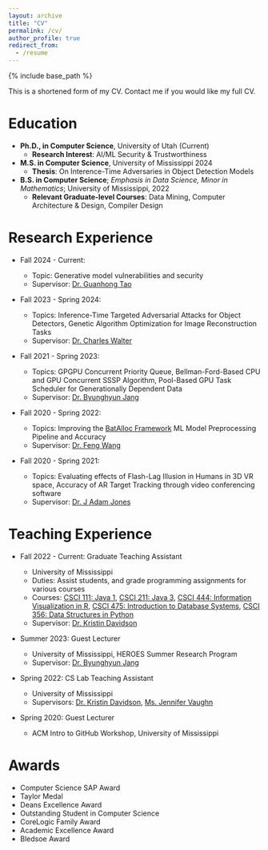 ```yaml
---
layout: archive
title: "CV"
permalink: /cv/
author_profile: true
redirect_from:
  - /resume
---
```


{% include base_path %}

This is a shortened form of my CV. Contact me if you would like my full CV.

Education
======
* **Ph.D., in Computer Science**, University of Utah (Current)
    * **Research Interest**: AI/ML Security & Trustworthiness
    <!-- * **Relevant Courses**: Computer Vision, ML Security -->
* **M.S. in Computer Science**, University of Mississippi 2024
    * **Thesis**: On Interence-Time Adversaries in Object Detection Models
    <!-- * **Relevant Courses**: Machine Learning, Natural Language Processing, Genetic Algorithms, Algorithm Analysis -->
* **B.S. in Computer Science**; _Emphasis in Data Science, Minor in Mathematics_; University of Mississippi, 2022
    * **Relevant Graduate-level Courses**: Data Mining, Computer Architecture & Design, Compiler Design
    <!-- * **Relevant Regular Courses**: Data Science, Information Visualization, Operating Systems, Database Systems -->
    <!-- * **Significant Awards**: Taylor Medal -->

Research Experience
======
* Fall 2024 - Current:
  * Topic: Generative model vulnerabilities and security
  * Supervisor: [Dr. Guanhong Tao](https://tao.aisec.world)

* Fall 2023 - Spring 2024: 
  * Topics: Inference-Time Targeted Adversarial Attacks for Object Detectors, Genetic Algorithm Optimization for Image Reconstruction Tasks
  * Supervisor: [Dr. Charles Walter](https://engineering.olemiss.edu/people-charles-walter/)

* Fall 2021 - Spring 2023: 
  * Topics: GPGPU Concurrent Priority Queue, Bellman-Ford-Based CPU and GPU Concurrent SSSP Algorithm, Pool-Based GPU Task Scheduler for Generationally Dependent Data
  * Supervisor: [Dr. Byunghyun Jang](https://engineering.olemiss.edu/people-byunghyun-jang/)

* Fall 2020 - Spring 2022:
  * Topics: Improving the [BatAlloc Framework](https://dl.acm.org/doi/10.1145/3077839.3077863) ML Model Preprocessing Pipeline and Accuracy
  * Supervisor: [Dr. Feng Wang](https://engineering.olemiss.edu/people-feng-wang/)

* Fall 2020 - Spring 2021:
  * Topics: Evaluating effects of Flash-Lag Illusion in Humans in 3D VR space, Accuracy of AR Target Tracking through video conferencing software
  * Supervisor: [Dr. J Adam Jones](http://hi5lab.org/doku.php?id=adam_jones:home)


Teaching Experience
======
* Fall 2022 - Current: Graduate Teaching Assistant
  * University of Mississippi
  * Duties: Assist students, and grade programming assignments for various courses
  * Courses: [CSCI 111: Java 1](https://catalog.olemiss.edu/engineering/computer-science/csci-111), [CSCI 211: Java 3](https://catalog.olemiss.edu/engineering/computer-science/csci-211), [CSCI 444: Information Visualization in R](https://catalog.olemiss.edu/engineering/computer-science/csci-444), [CSCI 475: Introduction to Database Systems](https://catalog.olemiss.edu/engineering/computer-science/csci-475), [CSCI 356: Data Structures in Python](https://catalog.olemiss.edu/engineering/computer-science/csci-356)
  * Supervisor: [Dr. Kristin Davidson](https://cs.olemiss.edu/faculty/davidson/)

* Summer 2023: Guest Lecturer
  * University of Mississippi, HEROES Summer Research Program
  * Supervisor: [Dr. Byunghyun Jang](https://engineering.olemiss.edu/people-byunghyun-jang/)

* Spring 2022: CS Lab Teaching Assistant
  * University of Mississippi
  * Supervisors: [Dr. Kristin Davidson](https://cs.olemiss.edu/faculty/davidson/), [Ms. Jennifer Vaughn](https://olemiss.edu/people/jlvaughn)

* Spring 2020: Guest Lecturer
  * ACM Intro to GitHub Workshop, University of Mississippi

  
Awards
=====
* Computer Science SAP Award
* Taylor Medal
* Deans Excellence Award
* Outstanding Student in Computer Science
* CoreLogic Family Award
* Academic Excellence Award
* Bledsoe Award
